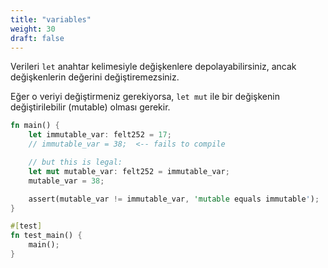 ```yaml
---
title: "variables"
weight: 30
draft: false
---
```


Verileri `let` anahtar kelimesiyle değişkenlere depolayabilirsiniz, ancak değişkenlerin değerini değiştiremezsiniz.

Eğer o veriyi değiştirmeniz gerekiyorsa, `let mut` ile bir değişkenin değiştirilebilir (mutable) olması gerekir.

```rust {.codebox}
fn main() {
    let immutable_var: felt252 = 17;
    // immutable_var = 38;  <-- fails to compile

    // but this is legal:
    let mut mutable_var: felt252 = immutable_var;
    mutable_var = 38;

    assert(mutable_var != immutable_var, 'mutable equals immutable');
}

#[test]
fn test_main() {
    main();
}
```
